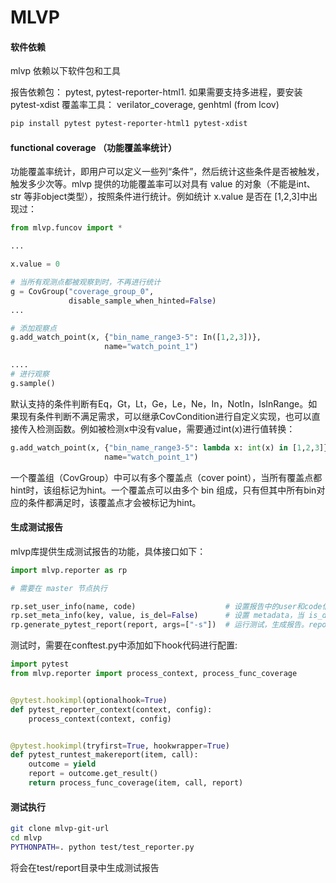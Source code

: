 # MLVP

#### 软件依赖

mlvp 依赖以下软件包和工具

报告依赖包： pytest, pytest-reporter-html1. 如果需要支持多进程，要安装 pytest-xdist
覆盖率工具： verilator_coverage, genhtml (from lcov)

```bash
pip install pytest pytest-reporter-html1 pytest-xdist
```

#### functional coverage （功能覆盖率统计）

功能覆盖率统计，即用户可以定义一些列“条件”，然后统计这些条件是否被触发，触发多少次等。mlvp 提供的功能覆盖率可以对具有 value 的对象（不能是int、str 等非object类型），按照条件进行统计。例如统计 x.value 是否在 [1,2,3]中出现过：

```python
from mlvp.funcov import *

...

x.value = 0

# 当所有观测点都被观察到时，不再进行统计
g = CovGroup("coverage_group_0", 
             disable_sample_when_hinted=False)
...

# 添加观察点
g.add_watch_point(x, {"bin_name_range3-5": In([1,2,3])},
                     name="watch_point_1")

....
# 进行观察
g.sample()

```

默认支持的条件判断有Eq，Gt，Lt，Ge，Le，Ne，In，NotIn，IsInRange。如果现有条件判断不满足需求，可以继承CovCondition进行自定义实现，也可以直接传入检测函数。例如被检测x中没有value，需要通过int(x)进行值转换：

```python
g.add_watch_point(x, {"bin_name_range3-5": lambda x: int(x) in [1,2,3]},
                     name="watch_point_1")
```

一个覆盖组（CovGroup）中可以有多个覆盖点（cover point），当所有覆盖点都hint时，该组标记为hint。一个覆盖点可以由多个 bin 组成，只有但其中所有bin对应的条件都满足时，该覆盖点才会被标记为hint。


#### 生成测试报告

mlvp库提供生成测试报告的功能，具体接口如下：

```python
import mlvp.reporter as rp

# 需要在 master 节点执行

rp.set_user_info(name, code)                    # 设置报告中的user和code信息
rp.set_meta_info(key, value, is_del=False)      # 设置 metadata，当 is_del == True 时，删除 key 对应的数据
rp.generate_pytest_report(report, args=["-s"])  # 运行测试，生成报告。report为生成文件的名字，args为传入pytest的参数

```

测试时，需要在conftest.py中添加如下hook代码进行配置:

```python
import pytest
from mlvp.reporter import process_context, process_func_coverage


@pytest.hookimpl(optionalhook=True)
def pytest_reporter_context(context, config):
    process_context(context, config)


@pytest.hookimpl(tryfirst=True, hookwrapper=True)
def pytest_runtest_makereport(item, call):
    outcome = yield
    report = outcome.get_result()
    return process_func_coverage(item, call, report)
```

#### 测试执行

```bash
git clone mlvp-git-url
cd mlvp
PYTHONPATH=. python test/test_reporter.py
```

将会在test/report目录中生成测试报告

